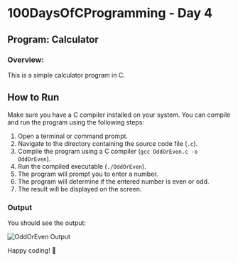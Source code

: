 
# 100DaysOfCProgramming - Day 4

## Program: Calculator

### Overview:
This is a simple calculator program in C.
   
## How to Run

Make sure you have a C compiler installed on your system. You can compile and run the program using the following steps:

1. Open a terminal or command prompt.
2. Navigate to the directory containing the source code file (`.c`).
3. Compile the program using a C compiler (`gcc OddOrEven.c -o OddOrEven`).
4. Run the compiled executable (`./OddOrEven`).
5. The program will prompt you to enter a number.
6. The program will determine if the entered number is even or odd.
7. The result will be displayed on the screen.

### Output

You should see the output:

![OddOrEven Output](OddOrEven.png)


Happy coding! 🚀
